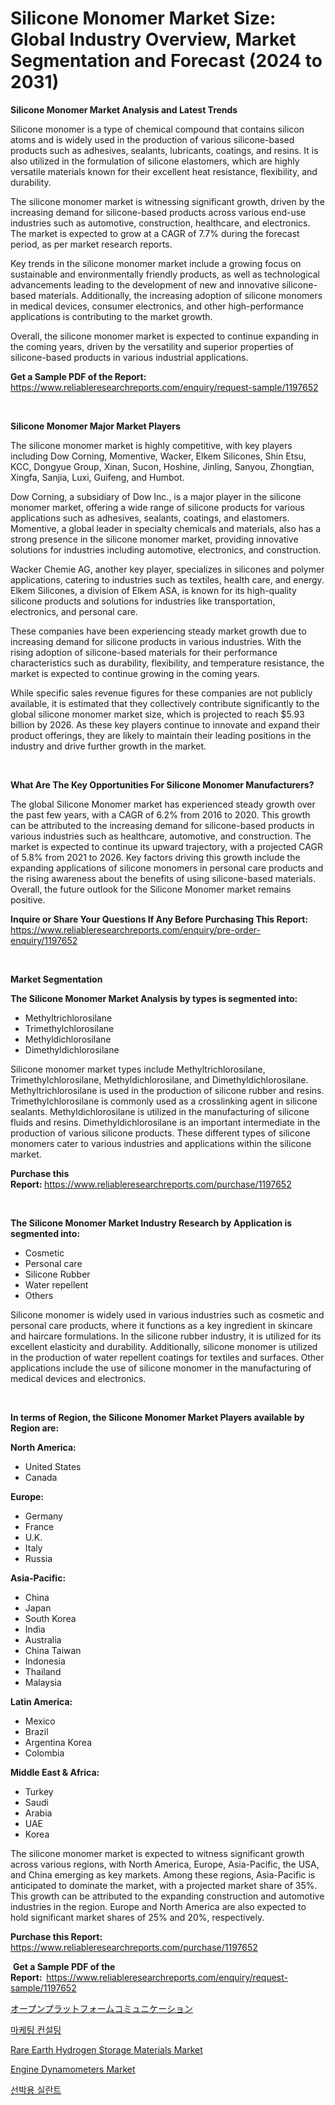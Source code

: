 <p><h1>Silicone Monomer Market Size: Global Industry Overview, Market Segmentation and Forecast (2024 to 2031)</h1></p><p><strong>Silicone Monomer Market Analysis and Latest Trends</strong></p>
<p><p>Silicone monomer is a type of chemical compound that contains silicon atoms and is widely used in the production of various silicone-based products such as adhesives, sealants, lubricants, coatings, and resins. It is also utilized in the formulation of silicone elastomers, which are highly versatile materials known for their excellent heat resistance, flexibility, and durability.</p><p>The silicone monomer market is witnessing significant growth, driven by the increasing demand for silicone-based products across various end-use industries such as automotive, construction, healthcare, and electronics. The market is expected to grow at a CAGR of 7.7% during the forecast period, as per market research reports.</p><p>Key trends in the silicone monomer market include a growing focus on sustainable and environmentally friendly products, as well as technological advancements leading to the development of new and innovative silicone-based materials. Additionally, the increasing adoption of silicone monomers in medical devices, consumer electronics, and other high-performance applications is contributing to the market growth.</p><p>Overall, the silicone monomer market is expected to continue expanding in the coming years, driven by the versatility and superior properties of silicone-based products in various industrial applications.</p></p>
<p><strong>Get a Sample PDF of the Report:&nbsp;</strong> <a href="https://www.reliableresearchreports.com/enquiry/request-sample/1197652">https://www.reliableresearchreports.com/enquiry/request-sample/1197652</a></p>
<p>&nbsp;</p>
<p><strong>Silicone Monomer Major Market Players</strong></p>
<p><p>The silicone monomer market is highly competitive, with key players including Dow Corning, Momentive, Wacker, Elkem Silicones, Shin Etsu, KCC, Dongyue Group, Xinan, Sucon, Hoshine, Jinling, Sanyou, Zhongtian, Xingfa, Sanjia, Luxi, Guifeng, and Humbot. </p><p>Dow Corning, a subsidiary of Dow Inc., is a major player in the silicone monomer market, offering a wide range of silicone products for various applications such as adhesives, sealants, coatings, and elastomers. Momentive, a global leader in specialty chemicals and materials, also has a strong presence in the silicone monomer market, providing innovative solutions for industries including automotive, electronics, and construction.</p><p>Wacker Chemie AG, another key player, specializes in silicones and polymer applications, catering to industries such as textiles, health care, and energy. Elkem Silicones, a division of Elkem ASA, is known for its high-quality silicone products and solutions for industries like transportation, electronics, and personal care.</p><p>These companies have been experiencing steady market growth due to increasing demand for silicone products in various industries. With the rising adoption of silicone-based materials for their performance characteristics such as durability, flexibility, and temperature resistance, the market is expected to continue growing in the coming years.</p><p>While specific sales revenue figures for these companies are not publicly available, it is estimated that they collectively contribute significantly to the global silicone monomer market size, which is projected to reach $5.93 billion by 2026. As these key players continue to innovate and expand their product offerings, they are likely to maintain their leading positions in the industry and drive further growth in the market.</p></p>
<p>&nbsp;</p>
<p><strong>What Are The Key Opportunities For Silicone Monomer Manufacturers?</strong></p>
<p><p>The global Silicone Monomer market has experienced steady growth over the past few years, with a CAGR of 6.2% from 2016 to 2020. This growth can be attributed to the increasing demand for silicone-based products in various industries such as healthcare, automotive, and construction. The market is expected to continue its upward trajectory, with a projected CAGR of 5.8% from 2021 to 2026. Key factors driving this growth include the expanding applications of silicone monomers in personal care products and the rising awareness about the benefits of using silicone-based materials. Overall, the future outlook for the Silicone Monomer market remains positive.</p></p>
<p><strong>Inquire or Share Your Questions If Any Before Purchasing This Report:</strong> <a href="https://www.reliableresearchreports.com/enquiry/pre-order-enquiry/1197652">https://www.reliableresearchreports.com/enquiry/pre-order-enquiry/1197652</a></p>
<p>&nbsp;</p>
<p><strong>Market Segmentation</strong></p>
<p><strong>The Silicone Monomer Market Analysis by types is segmented into:</strong></p>
<p><ul><li>Methyltrichlorosilane</li><li>Trimethylchlorosilane</li><li>Methyldichlorosilane</li><li>Dimethyldichlorosilane</li></ul></p>
<p><p>Silicone monomer market types include Methyltrichlorosilane, Trimethylchlorosilane, Methyldichlorosilane, and Dimethyldichlorosilane. Methyltrichlorosilane is used in the production of silicone rubber and resins. Trimethylchlorosilane is commonly used as a crosslinking agent in silicone sealants. Methyldichlorosilane is utilized in the manufacturing of silicone fluids and resins. Dimethyldichlorosilane is an important intermediate in the production of various silicone products. These different types of silicone monomers cater to various industries and applications within the silicone market.</p></p>
<p><strong>Purchase this Report:&nbsp;</strong><a href="https://www.reliableresearchreports.com/purchase/1197652">https://www.reliableresearchreports.com/purchase/1197652</a></p>
<p>&nbsp;</p>
<p><strong>The Silicone Monomer Market Industry Research by Application is segmented into:</strong></p>
<p><ul><li>Cosmetic</li><li>Personal care</li><li>Silicone Rubber</li><li>Water repellent</li><li>Others</li></ul></p>
<p><p>Silicone monomer is widely used in various industries such as cosmetic and personal care products, where it functions as a key ingredient in skincare and haircare formulations. In the silicone rubber industry, it is utilized for its excellent elasticity and durability. Additionally, silicone monomer is utilized in the production of water repellent coatings for textiles and surfaces. Other applications include the use of silicone monomer in the manufacturing of medical devices and electronics.</p></p>
<p>&nbsp;</p>
<p><strong>In terms of Region, the Silicone Monomer Market Players available by Region are:</strong></p>
<p>
    <p> <strong> North America: </strong>
        <ul>
            <li>United States</li>
            <li>Canada</li>
        </ul>
        </p> 
    <p> <strong> Europe: </strong>
        <ul>
            <li>Germany</li>
            <li>France</li>
            <li>U.K.</li>
            <li>Italy</li>
            <li>Russia</li>
        </ul>
        </p> 
    <p> <strong> Asia-Pacific: </strong>
        <ul>
            <li>China</li>
            <li>Japan</li>
            <li>South Korea</li>
            <li>India</li>
            <li>Australia</li>
            <li>China Taiwan</li>
            <li>Indonesia</li>
            <li>Thailand</li>
            <li>Malaysia</li>
        </ul>
        </p> 
    <p> <strong> Latin America: </strong>
        <ul>
            <li>Mexico</li>
            <li>Brazil</li>
            <li>Argentina Korea</li>
            <li>Colombia</li>
        </ul>
        </p> 
    <p> <strong> Middle East & Africa: </strong>
        <ul>
            <li>Turkey</li>
            <li>Saudi</li>
            <li>Arabia</li>
            <li>UAE</li>
            <li>Korea</li>
        </ul>
    </p>
    </p>
<p><p>The silicone monomer market is expected to witness significant growth across various regions, with North America, Europe, Asia-Pacific, the USA, and China emerging as key markets. Among these regions, Asia-Pacific is anticipated to dominate the market, with a projected market share of 35%. This growth can be attributed to the expanding construction and automotive industries in the region. Europe and North America are also expected to hold significant market shares of 25% and 20%, respectively.</p></p>
<p><strong>Purchase this Report: </strong><a href="https://www.reliableresearchreports.com/purchase/1197652">https://www.reliableresearchreports.com/purchase/1197652</a></p>
<p>&nbsp;<strong>Get a Sample PDF of the Report:&nbsp;&nbsp;</strong><a href="https://www.reliableresearchreports.com/enquiry/request-sample/1197652">https://www.reliableresearchreports.com/enquiry/request-sample/1197652</a></p>
<p><strong></strong></p>
<p><p><a href="https://medium.com/@bl2501989/%E6%AC%A1%E3%81%AE%E6%96%87%E7%AB%A0%E3%82%92%E6%97%A5%E6%9C%AC%E8%AA%9E%E3%81%AB%E7%BF%BB%E8%A8%B3%E3%81%99%E3%82%8B%E3%81%A8-%E3%82%AA%E3%83%BC%E3%83%97%E3%83%B3%E3%83%97%E3%83%A9%E3%83%83%E3%83%88%E3%83%95%E3%82%A9%E3%83%BC%E3%83%A0%E3%82%B3%E3%83%9F%E3%83%A5%E3%83%8B%E3%82%B1%E3%83%BC%E3%82%B7%E3%83%A7%E3%83%B3%E5%B8%82%E5%A0%B4%E3%81%AE%E8%A6%8F%E6%A8%A1%E3%81%A8%E5%B8%82%E5%A0%B4%E5%8B%95%E5%90%91-%E5%AE%8C%E5%85%A8%E3%81%AA%E6%A5%AD%E7%95%8C%E6%A6%82%E8%A6%81-2024%E5%B9%B4%E3%81%8B%E3%82%892031%E5%B9%B4-%E3%81%A8%E3%81%AA%E3%82%8A%E3%81%BE%E3%81%99-9c6fa2aaacb2">オープンプラットフォームコミュニケーション</a></p><p><a href="https://medium.com/@kirby6567566/%EB%A7%88%EC%BC%80%ED%8C%85-%EC%BB%A8%EC%84%A4%ED%8C%85-%EC%8B%9C%EC%9E%A5-%EA%B7%9C%EB%AA%A8-cagr-%ED%8A%B8%EB%A0%8C%EB%93%9C-2024-2030-eed526c558c2">마케팅 컨설팅</a></p><p><a href="https://issuu.com/reportprime-2/docs/rare-earth-hydrogen-storage-materials-market-size-">Rare Earth Hydrogen Storage Materials Market</a></p><p><a href="https://issuu.com/reportprime-2/docs/engine-dynamometers-market-size-2030.pptx">Engine Dynamometers Market</a></p><p><a href="https://medium.com/@axintepreda1/%ED%95%B4%EC%96%91-%EB%B0%80%EB%B4%89%EC%A0%9C-%EC%8B%9C%EC%9E%A5-%EB%B6%84%EC%84%9D-%EA%B8%B0%EC%97%AC%EC%9C%A8-%EC%8B%9C%EC%9E%A5-%EC%84%B8%EB%B6%84%ED%99%94-%EB%B0%8F-%EA%B8%80%EB%A1%9C%EB%B2%8C-%EC%82%B0%EC%97%85-%EA%B0%9C%EC%9A%94-c24e7e1c513d">선박용 실란트</a></p></p>